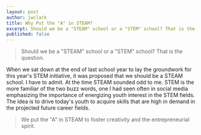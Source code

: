 ```yaml
---
layout: post
author: jwclark
title: Why Put the "A" in STEAM?
excerpt: Should we be a "STEAM" school or a "STEM" school? That is the question.
published: false
---
```

<blockquote>Should we be a "STEAM" school or a "STEM" school? That is the question.</blockquote>

When we sat down at the end of last school year to lay the groundwork for this year's STEM initiative, it was proposed that we should be a STEAM school. I have to admit. At the time STEAM sounded odd to me. STEM is the more familiar of the two buzz words, one I had seen often in social media emphasizing the importance of energizing youth interest in the STEM fields. The idea is to drive today's youth to acquire skills that are high in demand in the projected future career fields. 



<blockquote>We put the "A" in STEAM to foster creativity and the entrepreneurial spirit.</blockquote>


